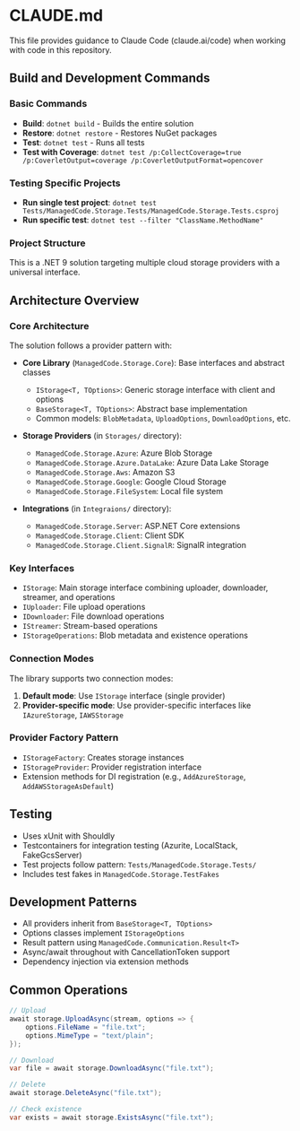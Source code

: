# CLAUDE.md

This file provides guidance to Claude Code (claude.ai/code) when working with code in this repository.

## Build and Development Commands

### Basic Commands
- **Build**: `dotnet build` - Builds the entire solution
- **Restore**: `dotnet restore` - Restores NuGet packages
- **Test**: `dotnet test` - Runs all tests
- **Test with Coverage**: `dotnet test /p:CollectCoverage=true /p:CoverletOutput=coverage /p:CoverletOutputFormat=opencover`

### Testing Specific Projects
- **Run single test project**: `dotnet test Tests/ManagedCode.Storage.Tests/ManagedCode.Storage.Tests.csproj`
- **Run specific test**: `dotnet test --filter "ClassName.MethodName"`

### Project Structure
This is a .NET 9 solution targeting multiple cloud storage providers with a universal interface.

## Architecture Overview

### Core Architecture
The solution follows a provider pattern with:

- **Core Library** (`ManagedCode.Storage.Core`): Base interfaces and abstract classes
  - `IStorage<T, TOptions>`: Generic storage interface with client and options
  - `BaseStorage<T, TOptions>`: Abstract base implementation
  - Common models: `BlobMetadata`, `UploadOptions`, `DownloadOptions`, etc.

- **Storage Providers** (in `Storages/` directory):
  - `ManagedCode.Storage.Azure`: Azure Blob Storage
  - `ManagedCode.Storage.Azure.DataLake`: Azure Data Lake Storage
  - `ManagedCode.Storage.Aws`: Amazon S3
  - `ManagedCode.Storage.Google`: Google Cloud Storage
  - `ManagedCode.Storage.FileSystem`: Local file system

- **Integrations** (in `Integraions/` directory):
  - `ManagedCode.Storage.Server`: ASP.NET Core extensions
  - `ManagedCode.Storage.Client`: Client SDK
  - `ManagedCode.Storage.Client.SignalR`: SignalR integration

### Key Interfaces
- `IStorage`: Main storage interface combining uploader, downloader, streamer, and operations
- `IUploader`: File upload operations  
- `IDownloader`: File download operations
- `IStreamer`: Stream-based operations
- `IStorageOperations`: Blob metadata and existence operations

### Connection Modes
The library supports two connection modes:
1. **Default mode**: Use `IStorage` interface (single provider)
2. **Provider-specific mode**: Use provider-specific interfaces like `IAzureStorage`, `IAWSStorage`

### Provider Factory Pattern
- `IStorageFactory`: Creates storage instances
- `IStorageProvider`: Provider registration interface
- Extension methods for DI registration (e.g., `AddAzureStorage`, `AddAWSStorageAsDefault`)

## Testing
- Uses xUnit with Shouldly
- Testcontainers for integration testing (Azurite, LocalStack, FakeGcsServer)
- Test projects follow pattern: `Tests/ManagedCode.Storage.Tests/`
- Includes test fakes in `ManagedCode.Storage.TestFakes`

## Development Patterns
- All providers inherit from `BaseStorage<T, TOptions>`
- Options classes implement `IStorageOptions`
- Result pattern using `ManagedCode.Communication.Result<T>`
- Async/await throughout with CancellationToken support
- Dependency injection via extension methods

## Common Operations
```csharp
// Upload
await storage.UploadAsync(stream, options => {
    options.FileName = "file.txt";
    options.MimeType = "text/plain";
});

// Download  
var file = await storage.DownloadAsync("file.txt");

// Delete
await storage.DeleteAsync("file.txt");

// Check existence
var exists = await storage.ExistsAsync("file.txt");
```